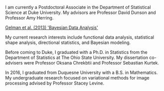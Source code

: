 I am currently a Postdoctoral Associate in the Department of Statistical Science at Duke University. My advisors are Professor David Dunson and Professor Amy Herring. 

[Gelman et al. (2013) 'Bayesian Data Analysis'](http://www.stat.columbia.edu/~gelman/book/BDA3.pdf)

My current research interests include functional data analysis, statistical shape analysis, directional statistics, and Bayesian modeling. 

Before coming to Duke, I graduated with a Ph.D. in Statistics from the ​​Department of Statistics at The Ohio State University.  My dissertation co-advisers were Professor Oksana Chrekbtii and Professor Sebastian Kurtek. 

In 2016, I graduated from Duquesne University with a B.S. in Mathematics. My undergraduate research focused on variational methods for image processing advised by Professor Stacey Levine. 
